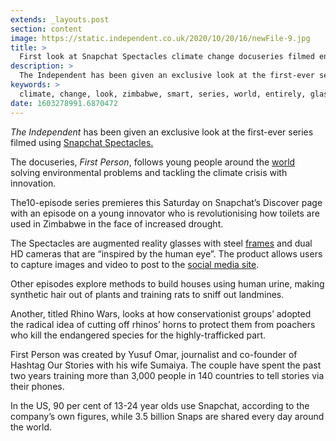 ```yaml
--- 
extends: _layouts.post 
section: content 
image: https://static.independent.co.uk/2020/10/20/16/newFile-9.jpg 
title: > 
  First look at Snapchat Spectacles climate change docuseries filmed entirely on the smart glasses 
description: > 
  The Independent has been given an exclusive look at the first-ever series filmed using Snapchat Spectacles.The docuseries, First Person, follows young people around the world solving environmental problems and tackling the climate crisis with innovation.The Spectacles are augmented reality glasses with steel frames and dual HD cameras that are “inspired by the human eye”.Other episodes explore methods to build houses using human urine, making synthetic hair out of plants and training rats to sniff out landmines.First Person was created by Yusuf Omar, journalist and co-founder of Hashtag Our Stories with his wife Sumaiya. 
keywords: > 
  climate, change, look, zimbabwe, smart, series, world, entirely, glasses, human, person, young, snapchat, filmed, training, spectacles, wife, using, yusuf, docuseries 
date: 1603278991.6870472 
--- 
```

<div><p class="sc-pHJJA iocNwz above-article-prompt-donations"></p><p><i>The Independent</i> has been given an exclusive look at the first-ever series filmed using <a href="/topic/snapchat-spectacles">Snapchat Spectacles.</a></p><p>The docuseries, <i>First Person</i>, follows young people around the <a href="/topic/world">world </a>solving environmental problems and tackling the climate crisis with innovation.</p><p></p><p>The10-episode series premieres this Saturday on Snapchat&#8217;s Discover page with an episode on a young innovator who is revolutionising how toilets are used in Zimbabwe in the face of increased drought.</p><p id="article-im-prompt"></p><p>The Spectacles are augmented reality glasses with steel <a href="/topic/frames">frames</a> and dual HD cameras that are &#8220;inspired by the human eye&#8221;. The product allows users to capture images and video to post to the <a href="/topic/social-media-site">social media site</a>.</p><p></p><p>Other episodes explore methods to build houses using human urine, making synthetic hair out of plants and training rats to sniff out landmines.</p><p></p><p>Another, titled Rhino Wars, looks at how conservationist groups&#8217; adopted the radical idea of cutting off rhinos&#8217; horns to protect them from poachers who kill the endangered species for the highly-trafficked part.</p><p>First Person was created by Yusuf Omar, journalist and co-founder of Hashtag Our Stories with his wife Sumaiya. The couple have spent the past two years training more than 3,000 people in 140 countries to tell stories via their phones.&#160;</p><p id="taboola-carousel-thumbnails"></p><p>In the US, 90 per cent of 13-24 year olds use Snapchat, according to the company&#8217;s own figures, while 3.5 billion Snaps are shared every day around the world.</p><p class="sc-ptCms fzKffT"></p></div>